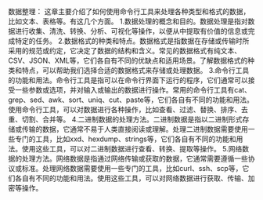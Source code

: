 数据整理：
这章主要介绍了如何使用命令行工具来处理各种类型和格式的数据，比如文本、表格等。有这几个方面。
1.数据处理的概念和目的。数据处理是指对数据进行收集、清洗、转换、分析、可视化等操作，以便从中提取有价值的信息或完成特定的任务。
2.数据格式的种类和特点。数据格式是指数据在存储或传输时所采用的规范或约定，它决定了数据的结构和含义。常见的数据格式有纯文本、CSV、JSON、XML等，它们各自有不同的优缺点和适用场景。了解数据格式的种类和特点，可以帮助我们选择合适的数据格式来存储或处理数据。
3.命令行工具的功能和用法。命令行工具是指可以在命令行界面下运行的程序，它们通常可以接受一些参数或选项，并对输入或输出的数据进行操作。常用的命令行工具有cat、grep、sed、awk、sort、uniq、cut、paste等，它们各自有不同的功能和用法。使用命令行工具，可以对数据进行各种操作，比如查看、过滤、替换、排序、去重、切割、合并等。
4.二进制数据的处理方法。二进制数据是指以二进制形式存储或传输的数据，它通常不易于人类直接阅读或理解。处理二进制数据需要使用一些专门的工具，比如xxd、hexdump、strings等，它们各自有不同的功能和用法。使用这些工具，可以对二进制数据进行查看、转换、提取等操作。
5.网络数据的处理方法。网络数据是指通过网络传输或获取的数据，它通常需要遵循一些协议或标准。处理网络数据需要使用一些专门的工具，比如curl、ssh、scp等，它们各自有不同的功能和用法。使用这些工具，可以对网络数据进行获取、传输、加密等操作。